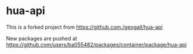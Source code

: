 # hua-api

This is a forked project from https://github.com./geogall/hua-api  

New packages are pushed at https://github.com/users/ba055482/packages/container/package/hua-api